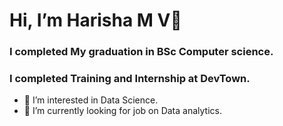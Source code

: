 # Hi, I’m Harisha M V👋 

### I completed My graduation in BSc Computer science.
### I completed Training and Internship at DevTown.
- 👀 I’m interested in Data Science.
- 🌱 I’m currently looking for job on Data analytics.


<!---
hari512/hari512 is a ✨ special ✨ repository because its `README.md` (this file) appears on your GitHub profile.
You can click the Preview link to take a look at your changes.
--->
